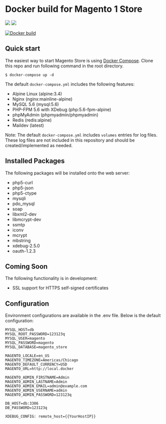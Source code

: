 # Docker build for Magento 1 Store

[![](https://images.microbadger.com/badges/version/rossbrandon/magento-store:alpine-php5.6-nginx.svg)](https://microbadger.com/images/rossbrandon/magento-store:alpine-php5.6-nginx)
[![](https://images.microbadger.com/badges/image/rossbrandon/magento-store:alpine-php5.6-nginx.svg)](https://microbadger.com/images/rossbrandon/magento-store:alpine-php5.6-nginx)

[![Docker build](http://dockeri.co/image/rossbrandon/magento-store)](https://hub.docker.com/r/rossbrandon/magento-store/)

## Quick start

The easiest way to start Magento Store is using [Docker Compose](https://docs.docker.com/compose/). Clone this repo and run following command in the root directory.

~~~
$ docker-compose up -d
~~~

The default `docker-compose.yml` includes the following features:
* Alpine Linux (alpine:3.4)
* Nginx (nginx:mainline-alpine)
* MySQL 5.6 (mysql:5.6)
* PHP-FPM 5.6 with XDebug (php:5.6-fpm-alpine)
* phpMyAdmin (phpmyadmin/phpmyadmin)
* Redis (redis:alpine)
* Maildev (latest)

Note: The default `docker-compose.yml` includes `volumes` entries for log files. These log files are not included in this repository and should be created/implemented as needed.

## Installed Packages

The following packages will be installed onto the web server:

* php5-curl
* php5-json
* php5-ctype
* mysqli
* pdo_mysql
* soap
* libxml2-dev
* libmcrypt-dev
* ssmtp
* iconv
* mcrypt
* mbstring
* xdebug-2.5.0
* oauth-1.2.3

## Coming Soon

The following functionality is in development:

* SSL support for HTTPS self-signed certificates

## Configuration

Environment configurations are available in the .env file. Below is the default configuration:

~~~
MYSQL_HOST=db
MYSQL_ROOT_PASSWORD=123123q
MYSQL_USER=magento
MYSQL_PASSWORD=magento
MYSQL_DATABASE=magento_store

MAGENTO_LOCALE=en_US
MAGENTO_TIMEZONE=Americas/Chicago
MAGENTO_DEFAULT_CURRENCY=USD
MAGENTO_URL=http://local.docker

MAGENTO_ADMIN_FIRSTNAME=Admin
MAGENTO_ADMIN_LASTNAME=Admin
MAGENTO_ADMIN_EMAIL=admin@example.com
MAGENTO_ADMIN_USERNAME=admin
MAGENTO_ADMIN_PASSWORD=123123q

DB_HOST=db:3306
DB_PASSWORD=123123q

XDEBUG_CONFIG: remote_host={{YourHostIP}}
~~~